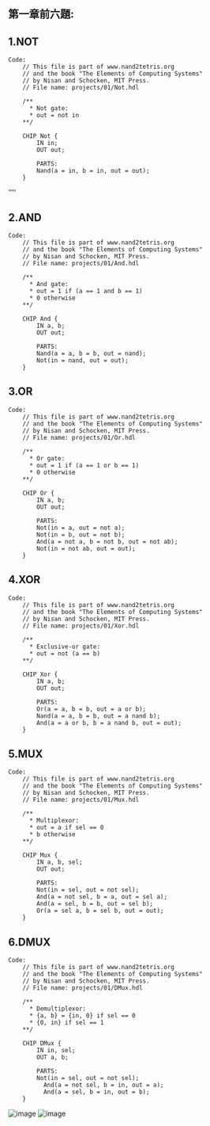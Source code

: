 ## 第一章前六題:

## 1.NOT


    Code:
        // This file is part of www.nand2tetris.org
        // and the book "The Elements of Computing Systems"
        // by Nisan and Schocken, MIT Press.
        // File name: projects/01/Not.hdl

        /**
          * Not gate:
          * out = not in
        **/

        CHIP Not {
            IN in;
            OUT out;

            PARTS:
            Nand(a = in, b = in, out = out);
        }

‵‵‵‵‵











## 2.AND

    Code:
        // This file is part of www.nand2tetris.org
        // and the book "The Elements of Computing Systems"
        // by Nisan and Schocken, MIT Press.
        // File name: projects/01/And.hdl

        /**
          * And gate: 
          * out = 1 if (a == 1 and b == 1)
          * 0 otherwise
        **/

        CHIP And {
            IN a, b;
            OUT out;

            PARTS:
            Nand(a = a, b = b, out = nand);
	        Not(in = nand, out = out);
        }






## 3.OR

    Code:
        // This file is part of www.nand2tetris.org
        // and the book "The Elements of Computing Systems"
        // by Nisan and Schocken, MIT Press.
        // File name: projects/01/Or.hdl

        /**
          * Or gate:
          * out = 1 if (a == 1 or b == 1)
          * 0 otherwise
        **/

        CHIP Or {
            IN a, b;
            OUT out;

            PARTS:
            Not(in = a, out = not a);
	        Not(in = b, out = not b);
	        And(a = not a, b = not b, out = not ab);
	        Not(in = not ab, out = out);
        }



## 4.XOR

    Code:
        // This file is part of www.nand2tetris.org
        // and the book "The Elements of Computing Systems"
        // by Nisan and Schocken, MIT Press.
        // File name: projects/01/Xor.hdl

        /**
          * Exclusive-or gate:
          * out = not (a == b)
        **/

        CHIP Xor {
            IN a, b;
            OUT out;

            PARTS:
            Or(a = a, b = b, out = a or b);
	        Nand(a = a, b = b, out = a nand b);
	        And(a = a or b, b = a nand b, out = out);
        }




## 5.MUX

    Code:
        // This file is part of www.nand2tetris.org
        // and the book "The Elements of Computing Systems"
        // by Nisan and Schocken, MIT Press.
        // File name: projects/01/Mux.hdl

        /** 
          * Multiplexor:
          * out = a if sel == 0
          * b otherwise
        **/

        CHIP Mux {
	        IN a, b, sel;
	        OUT out;

	        PARTS:
	        Not(in = sel, out = not sel);
	        And(a = not sel, b = a, out = sel a);
	        And(a = sel, b = b, out = sel b);
	        Or(a = sel a, b = sel b, out = out);
        }
	
	

	
## 6.DMUX

    Code:
        // This file is part of www.nand2tetris.org
        // and the book "The Elements of Computing Systems"
        // by Nisan and Schocken, MIT Press.
        // File name: projects/01/DMux.hdl

        /**
          * Demultiplexor: 
          * {a, b} = {in, 0} if sel == 0
          * {0, in} if sel == 1
        **/

        CHIP DMux {
            IN in, sel;
            OUT a, b;

            PARTS:
            Not(in = sel, out = not sel);
	          And(a = not sel, b = in, out = a);
	          And(a = sel, b = in, out = b);
        }



![image](./1.jpg)
![image](./2.jpg)
